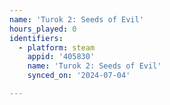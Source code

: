 ```yaml
---
name: 'Turok 2: Seeds of Evil'
hours_played: 0
identifiers:
  - platform: steam
    appid: '405830'
    name: 'Turok 2: Seeds of Evil'
    synced_on: '2024-07-04'

---
```

